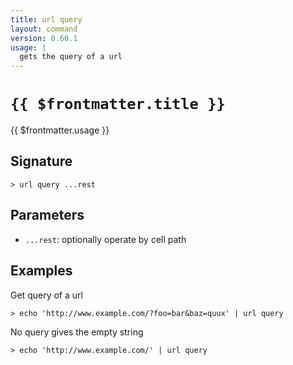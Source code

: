 ```yaml
---
title: url query
layout: command
version: 0.60.1
usage: |
  gets the query of a url
---
```


# `{{ $frontmatter.title }}`

<div style='white-space: pre-wrap;'>{{ $frontmatter.usage }}</div>

## Signature

`> url query ...rest`

## Parameters

- `...rest`: optionally operate by cell path

## Examples

Get query of a url

```shell
> echo 'http://www.example.com/?foo=bar&baz=quux' | url query
```

No query gives the empty string

```shell
> echo 'http://www.example.com/' | url query
```
